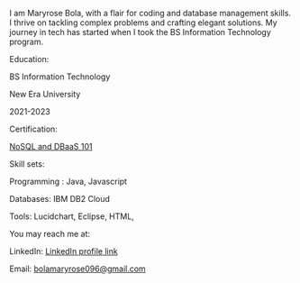 I am Maryrose Bola, with a flair for coding and database management skills. I thrive on tackling complex problems and crafting elegant solutions. My journey in tech has started when I took the BS Information Technology program.

Education:

BS Information Technology

New Era University

2021-2023

Certification:

[NoSQL and DBaaS 101](https://courses.cognitiveclass.ai/certificates/386a740695ea4d9cb28609f9107c1150)


Skill sets:

Programming :  Java, Javascript

Databases: IBM DB2 Cloud

Tools:  Lucidchart, Eclipse, HTML,

You may reach me at:

LinkedIn: [LinkedIn profile link](https://www.linkedin.com/in/maryrose-bola-4446a7308/)

Email: bolamaryrose096@gmail.com
<!---
MariaRosa03/MariaRosa03 is a ✨ special ✨ repository because its `README.md` (this file) appears on your GitHub profile.
You can click the Preview link to take a look at your changes.
--->
